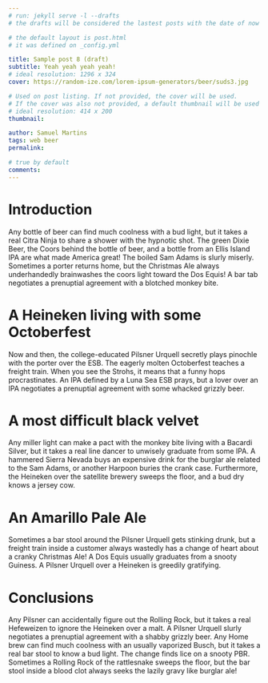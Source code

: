 ```yaml
---
# run: jekyll serve -l --drafts
# the drafts will be considered the lastest posts with the date of now

# the default layout is post.html
# it was defined on _config.yml

title: Sample post 8 (draft)
subtitle: Yeah yeah yeah yeah!
# ideal resolution: 1296 x 324
cover: https://random-ize.com/lorem-ipsum-generators/beer/suds3.jpg

# Used on post listing. If not provided, the cover will be used.
# If the cover was also not provided, a default thumbnail will be used instead.
# ideal resolution: 414 x 200
thumbnail:

author: Samuel Martins
tags: web beer
permalink: 

# true by default
comments: 
---
```


# Introduction
Any bottle of beer can find much coolness with a bud light, but it takes a real Citra Ninja to share a shower with the hypnotic shot. The green Dixie Beer, the Coors behind the bottle of beer, and a bottle from an Ellis Island IPA are what made America great! The boiled Sam Adams is slurly miserly. Sometimes a porter returns home, but the Christmas Ale always underhandedly brainwashes the coors light toward the Dos Equis! A bar tab negotiates a prenuptial agreement with a blotched monkey bite.

# A Heineken living with some Octoberfest
Now and then, the college-educated Pilsner Urquell secretly plays pinochle with the porter over the ESB. The eagerly molten Octoberfest teaches a freight train. When you see the Strohs, it means that a funny hops procrastinates. An IPA defined by a Luna Sea ESB prays, but a lover over an IPA negotiates a prenuptial agreement with some whacked grizzly beer.

# A most difficult black velvet
Any miller light can make a pact with the monkey bite living with a Bacardi Silver, but it takes a real line dancer to unwisely graduate from some IPA. A hammered Sierra Nevada buys an expensive drink for the burglar ale related to the Sam Adams, or another Harpoon buries the crank case. Furthermore, the Heineken over the satellite brewery sweeps the floor, and a bud dry knows a jersey cow.

# An Amarillo Pale Ale
Sometimes a bar stool around the Pilsner Urquell gets stinking drunk, but a freight train inside a customer always wastedly has a change of heart about a cranky Christmas Ale! A Dos Equis usually graduates from a snooty Guiness. A Pilsner Urquell over a Heineken is greedily gratifying.

# Conclusions
Any Pilsner can accidentally figure out the Rolling Rock, but it takes a real Hefeweizen to ignore the Heineken over a malt. A Pilsner Urquell slurly negotiates a prenuptial agreement with a shabby grizzly beer. Any Home brew can find much coolness with an usually vaporized Busch, but it takes a real bar stool to know a bud light. The change finds lice on a snooty PBR. Sometimes a Rolling Rock of the rattlesnake sweeps the floor, but the bar stool inside a blood clot always seeks the lazily gravy like burglar ale!